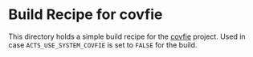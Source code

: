 # Build Recipe for covfie

This directory holds a simple build recipe for the
[covfie](https://github.com/acts-project/covfie) project. Used in case
`ACTS_USE_SYSTEM_COVFIE` is set to `FALSE` for the build.

